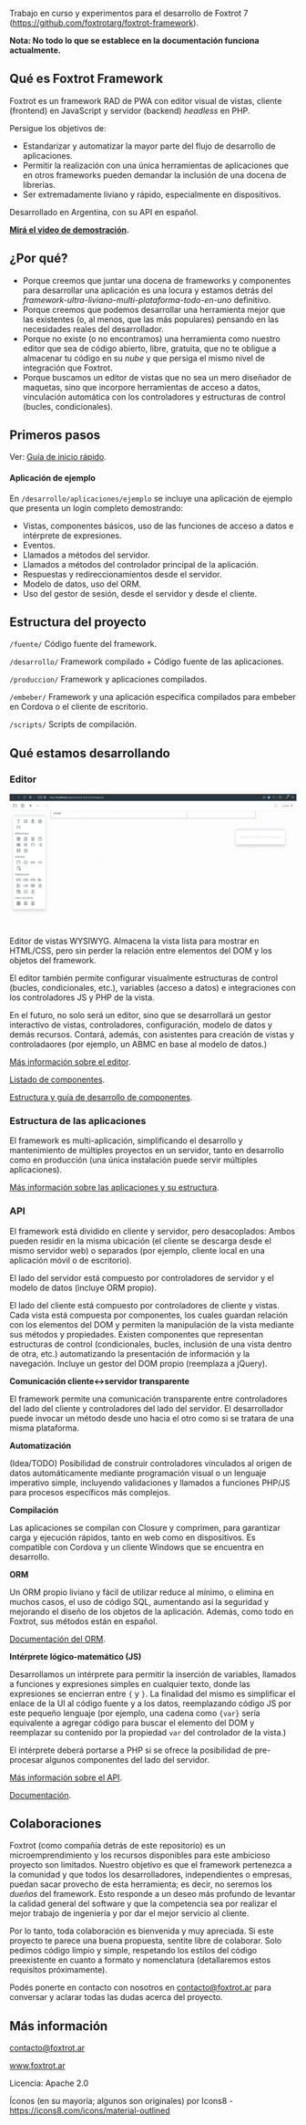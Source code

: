 Trabajo en curso y experimentos para el desarrollo de Foxtrot 7 (https://github.com/foxtrotarg/foxtrot-framework). 

**Nota: No todo lo que se establece en la documentación funciona actualmente.**

## Qué es Foxtrot Framework

Foxtrot es un framework RAD de PWA con editor visual de vistas, cliente (frontend) en JavaScript y servidor (backend) _headless_ en PHP.

Persigue los objetivos de:
- Estandarizar y automatizar la mayor parte del flujo de desarrollo de aplicaciones.
- Permitir la realización con una única herramientas de aplicaciones que en otros frameworks pueden demandar la inclusión de una docena de librerías.
- Ser extremadamente liviano y rápido, especialmente en dispositivos.

Desarrollado en Argentina, con su API en español.

**[Mirá el video de demostración](https://youtu.be/J7Ru9Mfumr8).**

## ¿Por qué?

- Porque creemos que juntar una docena de frameworks y componentes para desarrollar una aplicación es una locura y estamos detrás del _framework-ultra-liviano-multi-plataforma-todo-en-uno_ definitivo.
- Porque creemos que podemos desarrollar una herramienta mejor que las existentes (o, al menos, que las más populares) pensando en las necesidades reales del desarrollador.
- Porque no existe (o no encontramos) una herramienta como nuestro editor que sea de código abierto, libre, gratuita, que no te obligue a almacenar tu código en su _nube_ y que persiga el mismo nivel de integración que Foxtrot.
- Porque buscamos un editor de vistas que no sea un mero diseñador de maquetas, sino que incorpore herramientas de acceso a datos, vinculación automática con los controladores y estructuras de control (bucles, condicionales).

## Primeros pasos

Ver: [Guía de inicio rápido](documentacion/primeros-pasos.md).

#### Aplicación de ejemplo

En `/desarrollo/aplicaciones/ejemplo` se incluye una aplicación de ejemplo que presenta un login completo demostrando:

- Vistas, componentes básicos, uso de las funciones de acceso a datos e intérprete de expresiones.
- Eventos.
- Llamados a métodos del servidor.
- Llamados a métodos del controlador principal de la aplicación.
- Respuestas y redireccionamientos desde el servidor.
- Modelo de datos, uso del ORM.
- Uso del gestor de sesión, desde el servidor y desde el cliente.

## Estructura del proyecto

`/fuente/` Código fuente del framework.

`/desarrollo/` Framework compilado + Código fuente de las aplicaciones.

`/produccion/` Framework y aplicaciones compilados.

`/embeber/` Framework y una aplicación específica compilados para embeber en Cordova o el cliente de escritorio.

`/scripts/` Scripts de compilación.

## Qué estamos desarrollando

### Editor

![](documentacion/img/editor.jpg)

Editor de vistas WYSIWYG. Almacena la vista lista para mostrar en HTML/CSS, pero sin perder la relación entre elementos del DOM y los objetos del framework.

El editor también permite configurar visualmente estructuras de control (bucles, condicionales, etc.), variables (acceso a datos) e integraciones con los controladores JS y PHP de la vista.

En el futuro, no solo será un editor, sino que se desarrollará un gestor interactivo de vistas, controladores, configuración, modelo de datos y demás recursos. Contará, además, con asistentes para creación de vistas y controladaores (por ejemplo, un ABMC en base al modelo de datos.)

[Más información sobre el editor](documentacion/editor.md).

[Listado de componentes](documentacion/componentes.md).

[Estructura y guía de desarrollo de componentes](documentacion/componentes-estructura.md).

### Estructura de las aplicaciones

El framework es multi-aplicación, simplificando el desarrollo y mantenimiento de múltiples proyectos en un servidor, tanto en desarrollo como en producción (una única instalación puede servir múltiples aplicaciones).

[Más información sobre las aplicaciones y su estructura](documentacion/estructura.md).

### API

El framework está dividido en cliente y servidor, pero desacoplados: Ambos pueden residir en la misma ubicación (el cliente se descarga desde el mismo servidor web) o separados (por ejemplo, cliente local en una aplicación móvil o de escritorio).

El lado del servidor está compuesto por controladores de servidor y el modelo de datos (incluye ORM propio).

El lado del cliente está compuesto por controladores de cliente y vistas. Cada vista está compuesta por componentes, los cuales guardan relación con los elementos del DOM y permiten la manipulación de la vista mediante sus métodos y propiedades. Existen componentes que representan estructuras de control (condicionales, bucles, inclusión de una vista dentro de otra, etc.) automatizando la presentación de información y la navegación. Incluye un gestor del DOM propio (reemplaza a jQuery).

**Comunicación cliente<->servidor transparente**

El framework permite una comunicación transparente entre controladores del lado del cliente y controladores del lado del servidor. El desarrollador puede invocar un método desde uno hacia el otro como si se tratara de una misma plataforma.

**Automatización**

(Idea/TODO) Posibilidad de construir controladores vinculados al origen de datos automáticamente mediante programación visual o un lenguaje imperativo simple, incluyendo validaciones y llamados a funciones PHP/JS para procesos específicos más complejos.

**Compilación**

Las aplicaciones se compilan con Closure y comprimen, para garantizar carga y ejecución rápidos, tanto en web como en dispositivos. Es compatible con Cordova y un cliente Windows que se encuentra en desarrollo.

**ORM**

Un ORM propio liviano y fácil de utilizar reduce al mínimo, o elimina en muchos casos, el uso de código SQL, aumentando así la seguridad y mejorando el diseño de los objetos de la aplicación. Además, como todo en Foxtrot, sus métodos están en español.

[Documentación del ORM](documentacion/api/orm.md).

**Intérprete lógico-matemático (JS)**

Desarrollamos un intérprete para permitir la inserción de variables, llamados a funciones y expresiones simples en cualquier texto, donde las expresiones se encierran entre `{` y `}`. La finalidad del mismo es simplificar el enlace de la UI al código fuente y a los datos, reemplazando código JS por este pequeño lenguaje (por ejemplo, una cadena como `{var}` sería equivalente a agregar código para buscar el elemento del DOM y reemplazar su contenido por la propiedad `var` del controlador de la vista.)

El intérprete deberá portarse a PHP si se ofrece la posibilidad de pre-procesar algunos componentes del lado del servidor.

[Más información sobre el API](documentacion/api.md).

[Documentación](documentacion/api/indice.md).

## Colaboraciones

Foxtrot (como compañía detrás de este repositorio) es un microemprendimiento y los recursos disponibles para este ambicioso proyecto son limitados. Nuestro objetivo es que el framework pertenezca a la comunidad y que todos los desarrolladores, independientes o empresas, puedan sacar provecho de esta herramienta; es decir, no seremos los _dueños_ del framework. Esto responde a un deseo más profundo de levantar la calidad general del software y que la competencia sea por realizar el mejor trabajo de ingeniería y por dar el mejor servicio al cliente.

Por lo tanto, toda colaboración es bienvenida y muy apreciada. Si este proyecto te parece una buena propuesta, sentite libre de colaborar. Solo pedimos código limpio y simple, respetando los estilos del código preexistente en cuanto a formato y nomenclatura (detallaremos estos requisitos próximamente).

Podés ponerte en contacto con nosotros en contacto@foxtrot.ar para conversar y aclarar todas las dudas acerca del proyecto.

## Más información

contacto@foxtrot.ar

www.foxtrot.ar

Licencia: Apache 2.0

Íconos (en su mayoría; algunos son originales) por Icons8 - https://icons8.com/icons/material-outlined
